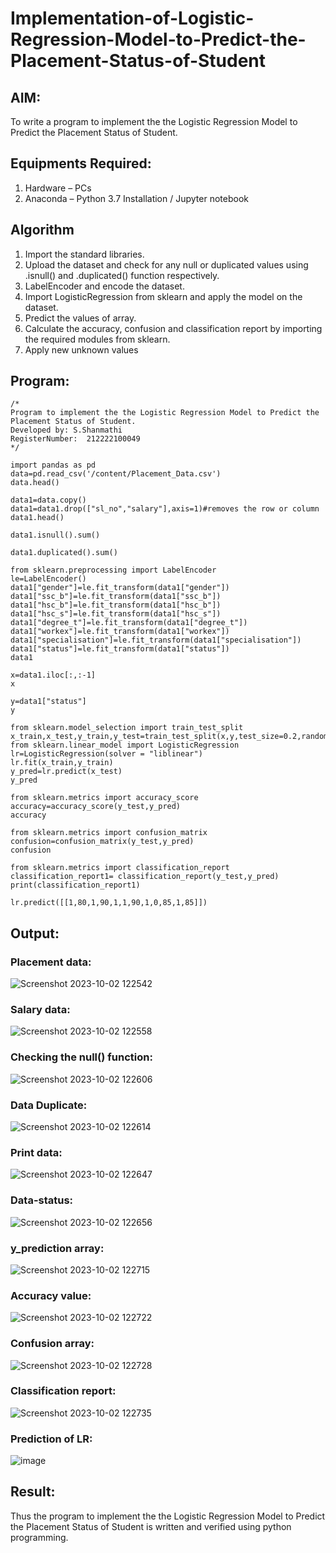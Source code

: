 # Implementation-of-Logistic-Regression-Model-to-Predict-the-Placement-Status-of-Student

## AIM:
To write a program to implement the the Logistic Regression Model to Predict the Placement Status of Student.

## Equipments Required:
1. Hardware – PCs
2. Anaconda – Python 3.7 Installation / Jupyter notebook

## Algorithm
1.  Import the standard libraries. 
2.  Upload the dataset and check for any null or duplicated values using .isnull() and .duplicated() function respectively.
3.  LabelEncoder and encode the dataset.
4.  Import LogisticRegression from sklearn and apply the model on the dataset.
5.  Predict the values of array.
6.  Calculate the accuracy, confusion and classification report by importing the required modules from sklearn.
7.  Apply new unknown values

## Program:
```
/*
Program to implement the the Logistic Regression Model to Predict the Placement Status of Student.
Developed by: S.Shanmathi
RegisterNumber:  212222100049
*/

import pandas as pd
data=pd.read_csv('/content/Placement_Data.csv')
data.head()

data1=data.copy()
data1=data1.drop(["sl_no","salary"],axis=1)#removes the row or column
data1.head()

data1.isnull().sum()

data1.duplicated().sum()

from sklearn.preprocessing import LabelEncoder
le=LabelEncoder()
data1["gender"]=le.fit_transform(data1["gender"])
data1["ssc_b"]=le.fit_transform(data1["ssc_b"])
data1["hsc_b"]=le.fit_transform(data1["hsc_b"])
data1["hsc_s"]=le.fit_transform(data1["hsc_s"])
data1["degree_t"]=le.fit_transform(data1["degree_t"])
data1["workex"]=le.fit_transform(data1["workex"])
data1["specialisation"]=le.fit_transform(data1["specialisation"])
data1["status"]=le.fit_transform(data1["status"])
data1

x=data1.iloc[:,:-1]
x

y=data1["status"]
y

from sklearn.model_selection import train_test_split
x_train,x_test,y_train,y_test=train_test_split(x,y,test_size=0.2,random_state=0)
from sklearn.linear_model import LogisticRegression
lr=LogisticRegression(solver = "liblinear")
lr.fit(x_train,y_train)
y_pred=lr.predict(x_test)
y_pred

from sklearn.metrics import accuracy_score
accuracy=accuracy_score(y_test,y_pred)
accuracy

from sklearn.metrics import confusion_matrix
confusion=confusion_matrix(y_test,y_pred)
confusion

from sklearn.metrics import classification_report
classification_report1= classification_report(y_test,y_pred)
print(classification_report1)

lr.predict([[1,80,1,90,1,1,90,1,0,85,1,85]])

```

## Output:

### Placement data:
![Screenshot 2023-10-02 122542](https://github.com/ShanmathiShanmugam/Implementation-of-Logistic-Regression-Model-to-Predict-the-Placement-Status-of-Student/assets/121243595/4b409946-0f36-49d8-86d5-02075e561bab)

### Salary data:
![Screenshot 2023-10-02 122558](https://github.com/ShanmathiShanmugam/Implementation-of-Logistic-Regression-Model-to-Predict-the-Placement-Status-of-Student/assets/121243595/ecf85a05-91e1-443d-baad-d056358ca0d2)

### Checking the null() function:
![Screenshot 2023-10-02 122606](https://github.com/ShanmathiShanmugam/Implementation-of-Logistic-Regression-Model-to-Predict-the-Placement-Status-of-Student/assets/121243595/f60a7465-2981-48c4-849c-6a90ec5e1c8d)

### Data Duplicate:
![Screenshot 2023-10-02 122614](https://github.com/ShanmathiShanmugam/Implementation-of-Logistic-Regression-Model-to-Predict-the-Placement-Status-of-Student/assets/121243595/3690e9d1-73be-46d7-b328-4af6e99c210f)

### Print data:
![Screenshot 2023-10-02 122647](https://github.com/ShanmathiShanmugam/Implementation-of-Logistic-Regression-Model-to-Predict-the-Placement-Status-of-Student/assets/121243595/7e8b67a3-0087-4a81-81aa-65b32f0f2309)

### Data-status:
![Screenshot 2023-10-02 122656](https://github.com/ShanmathiShanmugam/Implementation-of-Logistic-Regression-Model-to-Predict-the-Placement-Status-of-Student/assets/121243595/d5172fe8-46c1-48b5-a71b-ca425721524b)

### y_prediction array:
![Screenshot 2023-10-02 122715](https://github.com/ShanmathiShanmugam/Implementation-of-Logistic-Regression-Model-to-Predict-the-Placement-Status-of-Student/assets/121243595/97aa62c3-06ce-4681-a4d1-7fad20bf1486)

### Accuracy value:
![Screenshot 2023-10-02 122722](https://github.com/ShanmathiShanmugam/Implementation-of-Logistic-Regression-Model-to-Predict-the-Placement-Status-of-Student/assets/121243595/68d9509c-d5b8-44af-b92b-f6f8bb0c2739)

### Confusion array:
![Screenshot 2023-10-02 122728](https://github.com/ShanmathiShanmugam/Implementation-of-Logistic-Regression-Model-to-Predict-the-Placement-Status-of-Student/assets/121243595/c62f9844-a287-411d-8984-2297b60bb963)

### Classification report:
![Screenshot 2023-10-02 122735](https://github.com/ShanmathiShanmugam/Implementation-of-Logistic-Regression-Model-to-Predict-the-Placement-Status-of-Student/assets/121243595/4126f809-488d-46f1-8a00-e743a04938b2)

### Prediction of LR:
![image](https://github.com/ShanmathiShanmugam/Implementation-of-Logistic-Regression-Model-to-Predict-the-Placement-Status-of-Student/assets/121243595/10cf704a-f99a-45c6-b3a1-6aec4ea3678d)

## Result:
Thus the program to implement the the Logistic Regression Model to Predict the Placement Status of Student is written and verified using python programming.
